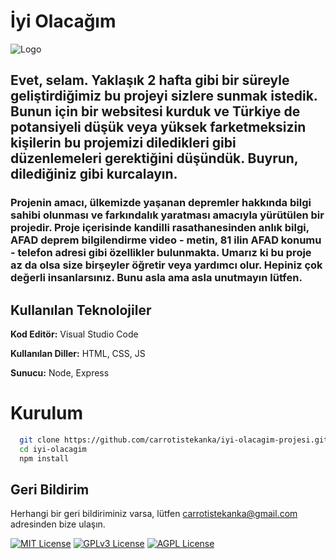# İyi Olacağım


![Logo](https://i.imgur.com/qr2bq1Z.png)

## Evet, selam. Yaklaşık 2 hafta gibi bir süreyle geliştirdiğimiz bu projeyi sizlere sunmak istedik. Bunun için bir websitesi kurduk ve Türkiye de potansiyeli düşük veya yüksek farketmeksizin kişilerin bu projemizi diledikleri gibi düzenlemeleri gerektiğini düşündük. Buyrun, dilediğiniz gibi kurcalayın.

### Projenin amacı, ülkemizde yaşanan depremler hakkında bilgi sahibi olunması ve farkındalık yaratması amacıyla yürütülen bir projedir. Proje içerisinde kandilli rasathanesinden anlık bilgi, AFAD deprem bilgilendirme video - metin, 81 ilin AFAD konumu - telefon adresi gibi özellikler bulunmakta. Umarız ki bu proje az da olsa size birşeyler öğretir veya yardımcı olur. Hepiniz çok değerli insanlarsınız. Bunu asla ama asla unutmayın lütfen.


## Kullanılan Teknolojiler

**Kod Editör:** Visual Studio Code

**Kullanılan Diller:** HTML, CSS, JS

**Sunucu:** Node, Express

# Kurulum
```bash 
  git clone https://github.com/carrotistekanka/iyi-olacagim-projesi.git
  cd iyi-olacagim
  npm install
```
    


## Geri Bildirim

Herhangi bir geri bildiriminiz varsa, lütfen carrotistekanka@gmail.com adresinden bize ulaşın.


[![MIT License](https://img.shields.io/badge/License-MIT-green.svg)](https://choosealicense.com/licenses/mit/)
[![GPLv3 License](https://img.shields.io/badge/License-GPL%20v3-yellow.svg)](https://opensource.org/licenses/)
[![AGPL License](https://img.shields.io/badge/license-AGPL-blue.svg)](http://www.gnu.org/licenses/agpl-3.0)

